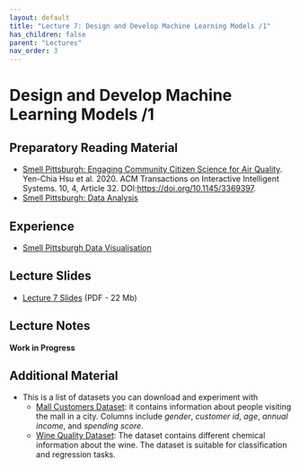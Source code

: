 ```yaml
---
layout: default
title: "Lecture 7: Design and Develop Machine Learning Models /1"
has_children: false
parent: "Lectures"
nav_order: 3
---
```


# Design and Develop Machine Learning Models /1

## Preparatory Reading Material

-  [Smell Pittsburgh: Engaging Community Citizen Science for Air Quality](https://arxiv.org/pdf/1912.11936.pdf). Yen-Chia Hsu et al. 2020. ACM Transactions on Interactive Intelligent Systems. 10, 4, Article 32. DOI:https://doi.org/10.1145/3369397.
- [Smell Pittsburgh: Data Analysis](https://smellpgh.org/analysis)

## Experience

- [Smell Pittsburgh Data Visualisation](https://smellpgh.org/visualization)

## Lecture Slides

- [Lecture 7 Slides]({{site.baseurl}}/assets/slides/ML4D-L7.pdf) (PDF - 22 Mb)

## Lecture Notes

__Work in Progress__

## Additional Material

- This is a list of datasets you can download and experiment with
    - [Mall Customers Dataset](https://www.kaggle.com/shwetabh123/mall-customers): it contains information about people visiting the mall in a city. Columns include _gender_, _customer id_, _age_, _annual income_, and _spending score_. 
    - [Wine Quality Dataset](https://archive.ics.uci.edu/ml/datasets/wine+quality): The dataset contains different chemical information about the wine. The dataset is suitable for classification and regression tasks.